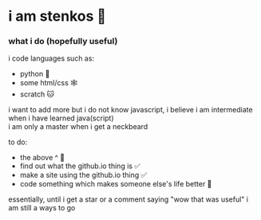 # i am stenkos 🙂
### what i do (hopefully useful)
i code languages such as:
- python 🐍
- some html/css 🕸️
- scratch 🐱

i want to add more but i do not know javascript, i believe i am intermediate when i have learned java(script)<br>i am only a master when i get a neckbeard

to do:
- the above ^ 🚫
- find out what the github.io thing is ✅
- make a site using the github.io thing ✅
- code something which makes someone else's life better 🚫

essentially, until i get a star or a comment saying "wow that was useful" i am still a ways to go
